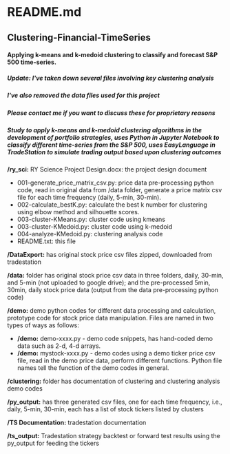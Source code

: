 # **README.md**
## **Clustering-Financial-TimeSeries** 
#### Applying k-means and k-medoid clustering to classify and forecast S&amp;P 500 time-series. 

##### Update: I've taken down several files involving key clustering analysis
##### I've also removed the data files used for this project
##### Please contact me if you want to discuss these for proprietary reasons

##### Study to apply k-means and k-medoid clustering algorithms in the development of portfolio strategies, uses Python in Jupyter Notebook to classify different time-series from the S&P 500, uses EasyLanguage in TradeStation to simulate trading output based upon clustering outcomes

**/ry_sci:**
RY Science Project Design.docx: the project design document

 - 001-generate_price_matrix_csv.py: price data pre-processing python code, read in original data from /data folder, generate a price matrix csv file for each time frequency (daily, 5-min, 30-min).
 - 002-calculate_bestK.py: calculate the best k number for clustering using elbow method and silhouette scores.
 - 003-cluster-KMeans.py: cluster code using kmeans
 - 003-cluster-KMedoid.py: cluster code using k-medoid
 - 004-analyze-KMedoid.py: clustering analysis code
 - README.txt: this file

**/DataExport:** has original stock price csv files zipped, downloaded from tradestation

**/data:** folder has original stock price csv data in three folders, daily, 30-min, and 5-min (not uploaded to google drive); and the pre-processed 5min, 30min, daily stock price data (output from the data pre-processing python code)

**/demo:** demo python codes for different data processing and calculation, prototype code for stock price data manipulation. Files are named in two types of ways as follows:

 - **/demo:** demo-xxxx.py - demo code snippets, has hand-coded demo data such as 2-d, 4-d arrays.
 - **/demo:** mystock-xxxx.py - demo codes using a demo ticker price csv file, read in the demo price data, perform different functions. Python file names tell the function of the demo codes in general.

**/clustering:** folder has documentation of clustering and clustering analysis demo codes

**/py_output:** has three generated csv files, one for each time frequency, i.e., daily, 5-min, 30-min, each has a list of stock tickers listed by clusters

**/TS Documentation:** tradestation documentation

**/ts_output:** Tradestation strategy backtest or forward test results using the py_output for feeding the tickers

	



